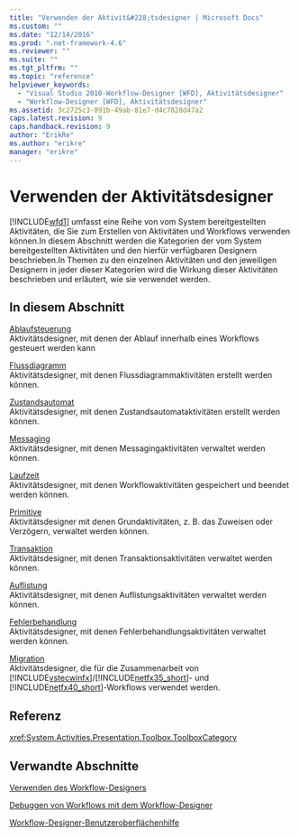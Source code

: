 ```yaml
---
title: "Verwenden der Aktivit&#228;tsdesigner | Microsoft Docs"
ms.custom: ""
ms.date: "12/14/2016"
ms.prod: ".net-framework-4.6"
ms.reviewer: ""
ms.suite: ""
ms.tgt_pltfrm: ""
ms.topic: "reference"
helpviewer_keywords: 
  - "Visual Studio 2010-Workflow-Designer [WFD], Aktivitätsdesigner"
  - "Workflow-Designer [WFD], Aktivitätsdesigner"
ms.assetid: 3c2725c3-091b-49ab-81e7-d4c7028d47a2
caps.latest.revision: 9
caps.handback.revision: 9
author: "ErikRe"
ms.author: "erikre"
manager: "erikre"
---
```

# Verwenden der Aktivit&#228;tsdesigner
[!INCLUDE[wfd1](../workflow-designer/includes/wfd1_md.md)] umfasst eine Reihe von vom System bereitgestellten Aktivitäten, die Sie zum Erstellen von Aktivitäten und Workflows verwenden können.In diesem Abschnitt werden die Kategorien der vom System bereitgestellten Aktivitäten und den hierfür verfügbaren Designern beschrieben.In Themen zu den einzelnen Aktivitäten und den jeweiligen Designern in jeder dieser Kategorien wird die Wirkung dieser Aktivitäten beschrieben und erläutert, wie sie verwendet werden.  
  
## In diesem Abschnitt  
 [Ablaufsteuerung](../workflow-designer/control-flow-activity-designers.md)  
 Aktivitätsdesigner, mit denen der Ablauf innerhalb eines Workflows gesteuert werden kann  
  
 [Flussdiagramm](../workflow-designer/flowchart-activity-designers.md)  
 Aktivitätsdesigner, mit denen Flussdiagrammaktivitäten erstellt werden können.  
  
 [Zustandsautomat](../workflow-designer/state-machine-activity-designers.md)  
 Aktivitätsdesigner, mit denen Zustandsautomataktivitäten erstellt werden können.  
  
 [Messaging](../workflow-designer/messaging-activity-designers.md)  
 Aktivitätsdesigner, mit denen Messagingaktivitäten verwaltet werden können.  
  
 [Laufzeit](../workflow-designer/runtime-activity-designers.md)  
 Aktivitätsdesigner, mit denen Workflowaktivitäten gespeichert und beendet werden können.  
  
 [Primitive](../workflow-designer/primitives-activity-designers.md)  
 Aktivitätsdesigner mit denen Grundaktivitäten, z. B. das Zuweisen oder Verzögern, verwaltet werden können.  
  
 [Transaktion](../workflow-designer/transaction-activity-designers.md)  
 Aktivitätsdesigner, mit denen Transaktionsaktivitäten verwaltet werden können.  
  
 [Auflistung](../workflow-designer/collection-activity-designers.md)  
 Aktivitätsdesigner, mit denen Auflistungsaktivitäten verwaltet werden können.  
  
 [Fehlerbehandlung](../workflow-designer/error-handling-activity-designers.md)  
 Aktivitätsdesigner, mit denen Fehlerbehandlungsaktivitäten verwaltet werden können.  
  
 [Migration](../workflow-designer/migration-activity-designers.md)  
 Aktivitätsdesigner, die für die Zusammenarbeit von [!INCLUDE[vstecwinfx](../workflow-designer/includes/vstecwinfx_md.md)]\/[!INCLUDE[netfx35_short](../workflow-designer/includes/netfx35_short_md.md)]\- und [!INCLUDE[netfx40_short](../workflow-designer/includes/netfx40_short_md.md)]\-Workflows verwendet werden.  
  
## Referenz  
 <xref:System.Activities.Presentation.Toolbox.ToolboxCategory>  
  
## Verwandte Abschnitte  
 [Verwenden des Workflow\-Designers](../workflow-designer/using-the-workflow-designer.md)  
  
 [Debuggen von Workflows mit dem Workflow\-Designer](../workflow-designer/debugging-workflows-with-the-workflow-designer.md)  
  
 [Workflow\-Designer\-Benutzeroberflächenhilfe](../workflow-designer/workflow-designer-ui-help.md)